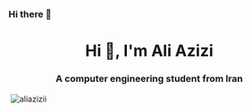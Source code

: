 ### Hi there 👋

<h1 align="center">Hi 👋, I'm Ali Azizi</h1>
<h3 align="center">A computer engineering student from Iran</h3>


<p>&nbsp;<img align="center" src="https://github-readme-stats.vercel.app/api?username=aliazizii&show_icons=true&locale=en" alt="aliazizii" /></p>




<!--
**aliazizii/aliazizii** is a ✨ _special_ ✨ repository because its `README.md` (this file) appears on your GitHub profile.

Here are some ideas to get you started:

- 🔭 I’m currently working on ...
- 🌱 I’m currently learning ...
- 👯 I’m looking to collaborate on ...
- 🤔 I’m looking for help with ...
- 💬 Ask me about ...
- 📫 How to reach me: ...
- 😄 Pronouns: ...
- ⚡ Fun fact: ...
-->
